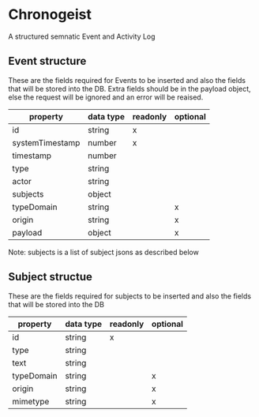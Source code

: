 # Chronogeist

A structured semnatic Event and Activity Log

## Event structure

These are the fields required for Events to be inserted and also the fields that will be stored into the DB. Extra fields should be in the payload object, else the request will be ignored and an error will be reaised.

| property        | data type | readonly | optional |
|-----------------|-----------|----------|----------|
| id              | string    | x        |          |
| systemTimestamp | number    | x        |          |
| timestamp       | number    |          |          |
| type            | string    |          |          |
| actor           | string    |          |          |
| subjects        | object    |          |          |
| typeDomain      | string    |          | x        |
| origin          | string    |          | x        |
| payload         | object    |          | x        |

Note: subjects is a list of subject jsons as described below

## Subject structue

These are the fields required for subjects to be inserted and also the fields that will be stored into the DB

| property   | data type | readonly | optional |
|------------|-----------|----------|----------|
| id         | string    | x        |          |
| type       | string    |          |          |
| text       | string    |          |          |
| typeDomain | string    |          | x        |
| origin     | string    |          | x        |
| mimetype   | string    |          | x        |